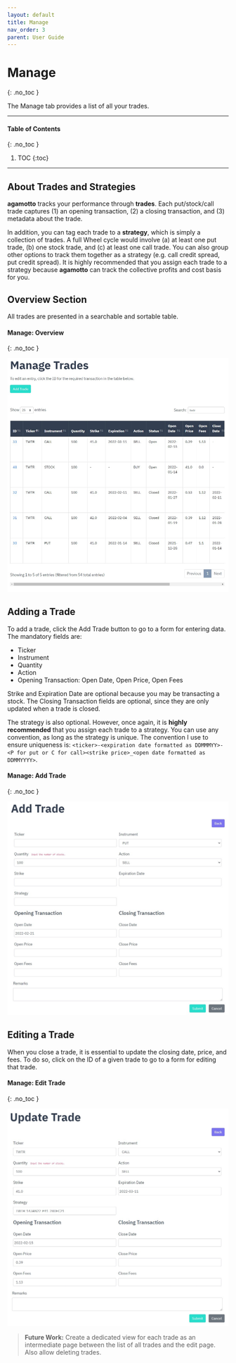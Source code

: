 ```yaml
---
layout: default
title: Manage
nav_order: 3
parent: User Guide
---
```


# Manage
{: .no_toc }

The Manage tab provides a list of all your trades.

---

#### Table of Contents
{: .no_toc }

1. TOC
{:toc}

---

## About Trades and Strategies
**agamotto** tracks your performance through **trades**. Each put/stock/call trade captures (1) an opening transaction, (2) a closing transaction, and (3) metadata about the trade.

In addition, you can tag each trade to a **strategy**, which is simply a collection of trades. A full Wheel cycle would involve (a) at least one put trade, (b) one stock trade, and (c) at least one call trade. You can also group other options to track them together as a strategy (e.g. call credit spread, put credit spread). It is <span class="fw-700 text-green-100">highly recommended</span> that you assign each trade to a strategy because **agamotto** can track the collective profits and cost basis for you.

## Overview Section
All trades are presented in a searchable and sortable table.

#### Manage: Overview
{: .no_toc }

<p align="center">
    <img src="https://raw.githubusercontent.com/chrischow/agamotto/main/screenshots/manage-overview.jpg">
</p>

## Adding a Trade
To add a trade, click the Add Trade button to go to a form for entering data. The mandatory fields are:

- Ticker
- Instrument
- Quantity
- Action
- Opening Transaction: Open Date, Open Price, Open Fees

Strike and Expiration Date are optional because you may be transacting a stock. The Closing Transaction fields are optional, since they are only updated when a trade is closed.

The strategy is also optional. However, once again, it is **highly recommended** that you assign each trade to a strategy. You can use any convention, as long as the strategy is unique. The convention I use to ensure uniqueness is: `<ticker>-<expiration date formatted as DDMMMYY>-<P for put or C for call><strike price>_<open date formatted as DDMMYYYY>`.

#### Manage: Add Trade
{: .no_toc }

<p align="center">
    <img src="https://raw.githubusercontent.com/chrischow/agamotto/main/screenshots/manage-add.jpg">
</p>

## Editing a Trade
When you close a trade, it is essential to update the closing date, price, and fees. To do so, click on the ID of a given trade to go to a form for editing that trade.

#### Manage: Edit Trade
{: .no_toc }

<p align="center">
    <img src="https://raw.githubusercontent.com/chrischow/agamotto/main/screenshots/manage-edit.jpg">
</p>

> **Future Work:** Create a dedicated view for each trade as an intermediate page between the list of all trades and the edit page. Also allow deleting trades.